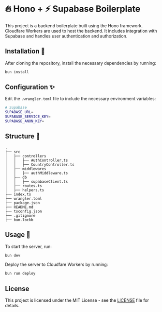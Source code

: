 # 🔥 Hono + ⚡️ Supabase Boilerplate

This project is a backend boilerplate built using the Hono framework. Cloudfare Workers are used to host the backend. It includes integration with Supabase and handles user authentication and authorization.

## Installation 🚀

After cloning the repository, install the necessary dependencies by running:

```sh
bun install
```

## Configuration ✨

Edit the `.wrangler.toml` file to include the necessary environment variables:

```sh
# Supabase
SUPABASE_URL=
SUPABASE_SERVICE_KEY=
SUPABASE_ANON_KEY=

```

## Structure 🎄

```
.
├── src
│   ├── controllers
│   │   ├── AuthController.ts
│   │   ├── CountryController.ts
│   ├── middlewares
│   │   ├── authMiddleware.ts
│   ├── db
│   │   ├── supabaseClient.ts
│   ├── routes.ts
│   ├── helpers.ts
├── index.ts
├── wrangler.toml
├── package.json
├── README.md
├── tsconfig.json
├── .gitignore
├── bun.lockb

```

## Usage 🍻

To start the server, run:

```sh
bun dev
```

Deploy the server to Cloudfare Workers by running:

```sh
bun run deploy
```

## License

This project is licensed under the MIT License - see the [LICENSE](LICENSE) file for details.
